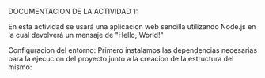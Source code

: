 DOCUMENTACION DE LA ACTIVIDAD 1:

En esta actividad se usará una aplicacion web sencilla utilizando Node.js en la cual devolverá un mensaje de "Hello, World!"

Configuracion del entorno: 
Primero instalamos las dependencias necesarias para la ejecucion del proyecto junto a la creacion de la estructura del mismo:

